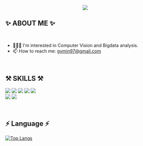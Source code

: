 <p align="center">
  <img src="https://capsule-render.vercel.app/api?type=transparent&fontColor=8b00ff&height=200&section=header&text=Gyeongmin Kim &fontSize=60" />
</p>

## ✨  ABOUT ME ✨

<br/>

- 👩🏻‍💻 I'm interested in Computer Vision and Bigdata analysis.        
- 📫 How to reach me: gymin97@gmail.com 

<br/>


## ⚒  SKILLS ⚒

<p>
<img src="https://img.shields.io/badge/python-3670A0?style=for-the-badge&logo=python&logoColor=ffdd54"/>    
<img src="https://img.shields.io/badge/TensorFlow-%23FF6F00.svg?style=for-the-badge&logo=TensorFlow&logoColor=white"/>
<img src="https://img.shields.io/badge/Keras-%23D00000.svg?style=for-the-badge&logo=Keras&logoColor=white"/>
<img src="https://img.shields.io/badge/numpy-%23013243.svg?style=for-the-badge&logo=numpy&logoColor=white"/>
<img src="https://img.shields.io/badge/pandas-%23150458.svg?style=for-the-badge&logo=pandas&logoColor=white"/>
  
<br/>
<img src="https://img.shields.io/badge/Linux-FCC624?style=for-the-badge&logo=linux&logoColor=black"/>
<img src="https://img.shields.io/badge/Windows-0078D6?style=for-the-badge&logo=windows&logoColor=white"/>

</p>
<br/>

## ⚡️ Language ⚡️

[![Top Langs](https://github-readme-stats.vercel.app/api/top-langs/?username=gymin97&layout=compact)](https://github.com/gymin97)

<br/>

